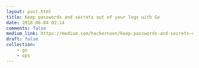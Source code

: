 ```yaml
---
layout: post.html
title: Keep passwords and secrets out of your logs with Go
date: 2018-06-04 02:14
comments: false
medium_link: https://medium.com/hackernoon/keep-passwords-and-secrets-out-of-your-logs-with-go-a2294a9546ce
draft: false
collection:
    - go
    - ops
---
```

